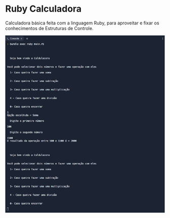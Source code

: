 # Ruby Calculadora
 Calculadora básica feita com a linguagem Ruby, para aproveitar e fixar os conhecimentos de Estruturas de Controle.

<img src="images-preview/ruby-preview2.0.png">